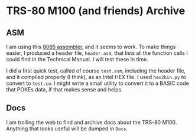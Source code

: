 # TRS-80 M100 (and friends) Archive

## ASM

I am using this [8085 assembler](https://github.com/lcgamboa/8085asm), and it seems to work. To make things easier, I produced a header file, `header.asm`, that lists all the function calls I could find in the Technical Manual. I will test these in time.

I did a first quick test, called of course `test.asm`, including the header file, and it compiled properly (I think), as an Intel HEX file. I used `hex2bin.py` to convert to `test.co`. I might write a small utility to convert it to a BASIC code that POKEs data, if that makes sense and helps.

## Docs

I am trolling the web to find and archive docs about the TRS-80 M100. Anything that looks useful will be dumped in `Docs`.